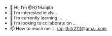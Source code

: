 - 👋 Hi, I’m @R21Ranjith
- 👀 I’m interested in vlsi.. 
- 🌱 I’m currently learning ...
- 💞️ I’m looking to collaborate on ...
- 📫 How to reach me ... ranjithrk2111@gmail.com

<!---
R21Ranjith/R21Ranjith is a ✨ special ✨ repository because its `README.md` (this file) appears on your GitHub profile.
You can click the Preview link to take a look at your changes.
--->

